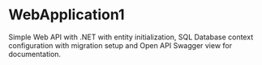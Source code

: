 # WebApplication1

Simple Web API with .NET with entity initialization, SQL Database context configuration with migration setup and Open API Swagger view for documentation.
